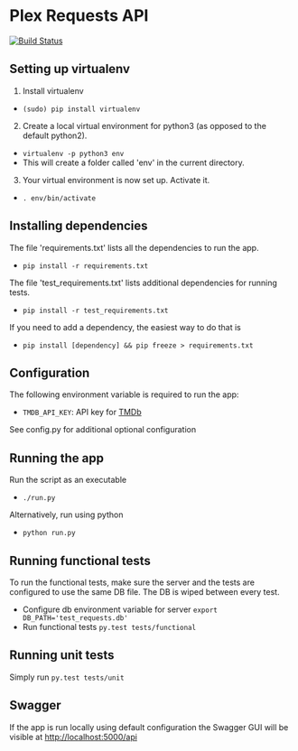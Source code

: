 # Plex Requests API

[![Build Status](https://travis-ci.org/ccl2of4/plex-requests-api.png)](https://travis-ci.org/ccl2of4/plex-requests-api)

## Setting up virtualenv

1) Install virtualenv
  * `(sudo) pip install virtualenv`

2) Create a local virtual environment for python3 (as opposed to the default python2).
  * `virtualenv -p python3 env`
  * This will create a folder called 'env' in the current directory.

3) Your virtual environment is now set up. Activate it.
  * `. env/bin/activate`

## Installing dependencies

The file 'requirements.txt' lists all the dependencies to run the app.
  * `pip install -r requirements.txt`

The file 'test_requirements.txt' lists additional dependencies for running tests.
 * `pip install -r test_requirements.txt`

If you need to add a dependency, the easiest way to do that is
  * `pip install [dependency] && pip freeze > requirements.txt`

## Configuration

The following environment variable is required to run the app:
  * `TMDB_API_KEY`: API key for [TMDb](https://www.themoviedb.org/)

See config.py for additional optional configuration

## Running the app

Run the script as an executable
  * `./run.py`

Alternatively, run using python
  * `python run.py`

## Running functional tests

To run the functional tests, make sure the server and the tests are configured
to use the same DB file. The DB is wiped between every test.

* Configure db environment variable for server `export DB_PATH='test_requests.db'`
* Run functional tests `py.test tests/functional`

## Running unit tests

Simply run `py.test tests/unit`

## Swagger

If the app is run locally using default configuration the Swagger GUI will be visible at <http://localhost:5000/api>

